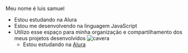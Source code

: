 Meu nome é luis samuel
- Estou estudando na Alura
- Estou me desenvolvendo na linguagem JavaScript
- Utilizo esse espaço para minha organização e
compartilhamento dos meus projetos desenvolvidos
 ![cavera](https://media.tenor.com/nZrQ37NbXwYAAAAM/skull-motorcycle.gif)
  - Estou estudando na [Alura](https://www.alura.com.br)
